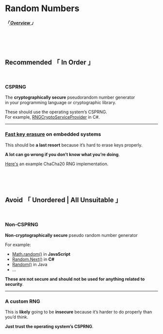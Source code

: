 
[ Crypto Providers ]: https://docs.microsoft.com/en-us/dotnet/api/system.security.cryptography.rngcryptoserviceprovider?view=net-5.0
[ Fast Key Erasure ]: https://blog.cr.yp.to/20170723-random.html
[ CHACHA20 Random ]: https://github.com/WebAssembly/wasi-libc/blob/main/libc-top-half/sources/arc4random.c

[ Random ]: https://docs.oracle.com/javase/8/docs/api/java/util/Random.html
[ Math Random ]: https://developer.mozilla.org/en-US/docs/Web/JavaScript/Reference/Global_Objects/Math/random
[ Math Next ]: https://docs.microsoft.com/en-us/dotnet/api/system.random.next?view=net-5.0

[ Overview ]: ../Overview


# Random Numbers
##### 「[ Overview ]」

<br>
<br>
<br>

## **Recommended** 「 In Order 」

<br>

### CSPRNG

The **cryptographically secure** pseudorandom number generator<br>in your programming language or cryptographic library.

These should use the operating system’s CSPRNG.<br>
For example, [RNGCryptoServiceProvider][ Crypto Providers ] in C#.

---

### [Fast key erasure][ Fast Key Erasure ] **on embedded systems**

This should be **a last resort** because it’s hard to erase keys properly.

**A lot can go wrong if you don’t know what you’re doing**.

[Here's][ CHACHA20 Random ] an example ChaCha20 RNG implementation.

<br>
<br>
<br>

## **Avoid** 「 Unordered | All Unsuitable 」

<br>

### Non-CSPRNG
**Non-cryptographically secure** pseudo random number generator

For example:
- [Math.random()][ Math Random ] in **JavaScript**
- [Random.Next()][ Math Next ] in **C#**
- [Random()][ Random ] in Java
- ...

**These are not secure and should not be used for anything related to security**.

---

### A custom RNG

This is **likely** going to be **insecure** because it’s harder to do properly than you’d think.

**Just trust the operating system’s CSPRNG**.
